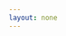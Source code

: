 ```yaml
---
layout: none
---
```

<!DOCTYPE html>
<html lang="en">
<head>
    <meta charset="UTF-8">
    <meta name="viewport" content="width=device-width, initial-scale=1.0">
    <title>Conception AI - Coming Soon</title>
    <style>
        * {
            margin: 0;
            padding: 0;
            box-sizing: border-box;
        }

        body {
            font-family: -apple-system, BlinkMacSystemFont, 'SF Mono', Monaco, 'Cascadia Code', 'Roboto Mono', Consolas, 'Courier New', monospace;
            background: #0d1117;
            color: #c9d1d9;
            min-height: 100vh;
            display: flex;
            align-items: center;
            justify-content: center;
            line-height: 1.6;
        }

        .container {
            max-width: 600px;
            padding: 2rem;
            text-align: center;
        }

        .logo {
            display: flex;
            align-items: center;
            justify-content: center;
            gap: 1rem;
            margin-bottom: 3rem;
        }

        .logo-symbol {
            width: 48px;
            height: 48px;
            background: #fff;
            color: #000;
            border-radius: 8px;
            display: flex;
            align-items: center;
            justify-content: center;
            font-size: 1.5rem;
            font-weight: 600;
        }

        .logo-text {
            font-size: 2.5rem;
            font-weight: 300;
            letter-spacing: -0.02em;
        }

        .tagline {
            font-size: 1.5rem;
            color: #fff;
            margin-bottom: 2rem;
            font-weight: 400;
        }

        .description {
            font-size: 1rem;
            color: #8b949e;
            margin-bottom: 3rem;
            max-width: 500px;
            margin-left: auto;
            margin-right: auto;
        }

        .status {
            display: inline-flex;
            align-items: center;
            gap: 0.5rem;
            padding: 0.75rem 1.5rem;
            background: rgba(255, 255, 255, 0.08);
            border: 1px solid rgba(255, 255, 255, 0.15);
            border-radius: 8px;
            font-size: 0.9rem;
            color: #c9d1d9;
            margin-bottom: 3rem;
        }

        .dot {
            width: 8px;
            height: 8px;
            background: #58a6ff;
            border-radius: 50%;
            animation: pulse 2s infinite;
        }

        @keyframes pulse {
            0%, 100% { opacity: 1; }
            50% { opacity: 0.5; }
        }

        .buttons {
            display: flex;
            gap: 1rem;
            justify-content: center;
            flex-wrap: wrap;
        }

        .btn {
            padding: 0.75rem 1.5rem;
            border-radius: 8px;
            text-decoration: none;
            font-size: 0.9rem;
            font-weight: 500;
            transition: all 0.2s;
            display: inline-block;
        }

        .btn-primary {
            background: #238636;
            color: #fff;
        }

        .btn-primary:hover {
            background: #2ea043;
            transform: translateY(-1px);
        }

        .btn-secondary {
            background: transparent;
            color: #58a6ff;
            border: 1px solid #58a6ff;
        }

        .btn-secondary:hover {
            background: rgba(88, 166, 255, 0.1);
            transform: translateY(-1px);
        }

        .contact {
            font-size: 0.9rem;
            color: #666;
        }

        .contact a {
            color: #fff;
            text-decoration: none;
            border-bottom: 1px solid rgba(255, 255, 255, 0.3);
            transition: border-color 0.2s;
        }

        .contact a:hover {
            border-color: #fff;
        }

        @media (max-width: 640px) {
            .container {
                padding: 1rem;
            }
            
            .logo {
                font-size: 2rem;
                margin-bottom: 2rem;
            }
            
            .logo-text {
                font-size: 2rem;
            }
            
            .buttons {
                flex-direction: column;
                align-items: center;
            }
            
            .btn {
                width: 200px;
                text-align: center;
            }
        }
    </style>
</head>
<body>
    <div class="container">
        <div class="logo">
            <div class="logo-symbol">C</div>
            <div class="logo-text">Conception AI</div>
        </div>
        
        <div class="tagline">
            The automation layer the web was missing
        </div>
        
        <div class="description">
            Browser agents feel powerful until you need them to actually work. We're building the interface that makes web automation reliable - from recording user flows to executing them at scale.
        </div>
        
        <div class="status">
            <div class="dot"></div>
            Site under construction
        </div>
        
        <div class="buttons">
        </div>
    </div>
</body>
</html>
